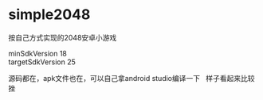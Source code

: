 # simple2048
按自己方式实现的2048安卓小游戏   

minSdkVersion 18  
targetSdkVersion 25  

源码都在，apk文件也在，可以自己拿android studio编译一下   
样子看起来比较挫
